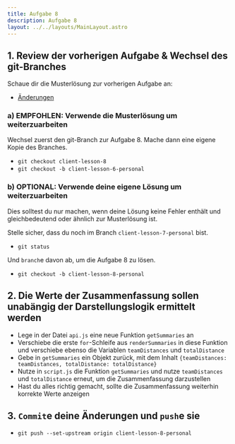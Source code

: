 ```yaml
---
title: Aufgabe 8
description: Aufgabe 8
layout: ../../layouts/MainLayout.astro
---
```


## 1. Review der vorherigen Aufgabe & Wechsel des git-Branches

Schaue dir die Musterlösung zur vorherigen Aufgabe an:

- [Änderungen](https://gitlab.dm-drogeriemarkt.com/bootcamp/ecma/ecma-script/-/compare/client-lesson-7...client-lesson-8)

### a) EMPFOHLEN: Verwende die Musterlösung um weiterzuarbeiten

Wechsel zuerst den git-Branch zur Aufgabe 8.
Mache dann eine eigene Kopie des Branches.

- `git checkout client-lesson-8`
- `git checkout -b client-lesson-6-personal`

### b) OPTIONAL: Verwende deine eigene Lösung um weiterzuarbeiten

Dies solltest du nur machen, wenn deine Lösung keine Fehler enthält und gleichbedeutend oder ähnlich
zur Musterlösung ist.

Stelle sicher, dass du noch im Branch `client-lesson-7-personal` bist.

- `git status`

Und `branch`e davon ab, um die Aufgabe 8 zu lösen.

- `git checkout -b client-lesson-8-personal`

## 2. Die Werte der Zusammenfassung sollen unabängig der Darstellungslogik ermittelt werden

- Lege in der Datei `api.js` eine neue Funktion `getSummaries` an
- Verschiebe die erste `for`-Schleife aus `renderSummaries` in diese Funktion und verschiebe ebenso die Variablen `teamDistances` und `totalDistance`
- Gebe in `getSummaries` ein Objekt zurück, mit dem Inhalt `{teamDistances: teamDistances, totalDistance: totalDistance}`
- Nutze in `script.js` die Funktion `getSummaries` und nutze `teamDistances` und `totalDistance` erneut, um die Zusammenfassung darzustellen
- Hast du alles richtig gemacht, sollte die Zusammenfassung weiterhin korrekte Werte anzeigen

## 3. `Commit`e deine Änderungen und `push`e sie

- `git push --set-upstream origin client-lesson-8-personal`
